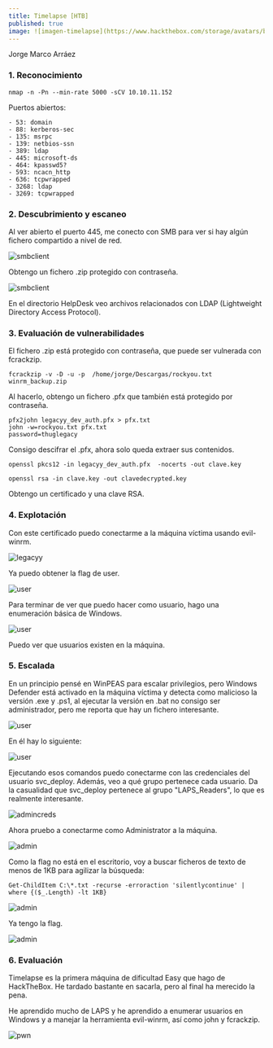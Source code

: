 ```yaml
---
title: Timelapse [HTB]
published: true
image: ![imagen-timelapse](https://www.hackthebox.com/storage/avatars/bae443f73a706fc8eebc6fb740128295.png)
---
```


Jorge Marco Arráez

### [](#header-3)   1. Reconocimiento

```
nmap -n -Pn --min-rate 5000 -sCV 10.10.11.152
```

Puertos abiertos:

```
- 53: domain
- 88: kerberos-sec
- 135: msrpc
- 139: netbios-ssn
- 389: ldap
- 445: microsoft-ds
- 464: kpasswd5?
- 593: ncacn_http
- 636: tcpwrapped
- 3268: ldap
- 3269: tcpwrapped
```

### [](#header-3)   2. Descubrimiento y escaneo

Al ver abierto el puerto 445, me conecto con SMB para ver si hay algún fichero compartido a nivel de red.

![smbclient](../assets/capturas_maquinas/HTB/timelapse/recon_smb.png)

Obtengo un fichero .zip protegido con contraseña.

![smbclient](../assets/capturas_maquinas/HTB/timelapse/recon_ldap.png)

En el directorio HelpDesk veo archivos relacionados con LDAP (Lightweight Directory Access Protocol).

### [](#header-3)   3. Evaluación de vulnerabilidades

El fichero .zip está protegido con contraseña, que puede ser vulnerada con fcrackzip. 

```
fcrackzip -v -D -u -p  /home/jorge/Descargas/rockyou.txt winrm_backup.zip
```

Al hacerlo, obtengo un fichero .pfx que también está protegido por contraseña. 

```
pfx2john legacyy_dev_auth.pfx > pfx.txt
john -w=rockyou.txt pfx.txt
password=thuglegacy
```

Consigo descifrar el .pfx, ahora solo queda extraer sus contenidos.

```
openssl pkcs12 -in legacyy_dev_auth.pfx  -nocerts -out clave.key

openssl rsa -in clave.key -out clavedecrypted.key
```
Obtengo un certificado y una clave RSA.


### [](#header-3)   4. Explotación

Con este certificado puedo conectarme a la máquina víctima usando evil-winrm.

![legacyy](../assets/capturas_maquinas/HTB/timelapse/conexion-legacyy.png)

Ya puedo obtener la flag de user.

![user](../assets/capturas_maquinas/HTB/timelapse/usertxt.png)

Para terminar de ver que puedo hacer como usuario, hago una enumeración básica de Windows.

![user](../assets/capturas_maquinas/HTB/timelapse/net-user.png)

Puedo ver que usuarios existen en la máquina.

### [](#header-3)   5. Escalada

En un principio pensé en WinPEAS para escalar privilegios, pero Windows Defender está activado en la máquina víctima y detecta como malicioso la versión .exe y .ps1, al ejecutar la versión en .bat no consigo ser administrador, pero me reporta que hay un fichero interesante.

![user](../assets/capturas_maquinas/HTB/timelapse/winpeas_upload.png)

En él hay lo siguiente:

![user](../assets/capturas_maquinas/HTB/timelapse/contra-svc.png)

Ejecutando esos comandos puedo conectarme con las credenciales del usuario svc_deploy.
Además, veo a qué grupo pertenece cada usuario. Da la casualidad que svc_deploy pertenece al grupo "LAPS_Readers", lo que es realmente interesante. 

![admincreds](../assets/capturas_maquinas/HTB/timelapse/admin-credentials.png)

Ahora pruebo a conectarme como Administrator a la máquina.

![admin](../assets/capturas_maquinas/HTB/timelapse/admin.png)

Como la flag no está en el escritorio, voy a buscar ficheros de texto de menos de 1KB para agilizar la búsqueda:

```
Get-ChildItem C:\*.txt -recurse -erroraction 'silentlycontinue' | where {($_.Length) -lt 1KB}
```

![admin](../assets/capturas_maquinas/HTB/timelapse/where_root.png)

Ya tengo la flag.

![admin](../assets/capturas_maquinas/HTB/timelapse/roottxt.png)

### [](#header-3)   6. Evaluación

Timelapse es la primera máquina de dificultad Easy que hago de HackTheBox. He tardado bastante en sacarla, pero al final ha merecido la pena. 

He aprendido mucho de LAPS y he aprendido a enumerar usuarios en Windows y a manejar la herramienta evil-winrm, así como john y fcrackzip. 

![pwn](../assets/capturas_maquinas/HTB/timelapse/pwn.png)